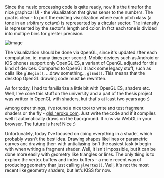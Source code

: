<!--
.. title: Week of Hustle - Day 4
.. slug: week-of-hustle-day-4
.. date: 2013-12-05 18:42:00+01:00
.. tags: harmoneye,week of hustle,jfdi
.. category: harmoneye
.. link: 
.. description: 
.. type: text
-->

Since the music processing code is quite ready, now it's the time for the nice graphical UI - the visualization that gives sense to the numbers. The goal is clear - to port the existing visualization where each pitch class (a tone in an arbitrary octave) is represented by a circular sector. The intensity is represented by the sector's length and color. In fact each tone is divided into multiple bins for greater precision.

<!-- TEASER_END -->

<img alt="image" src="http://media.tumblr.com/9118d2c603047808dc31a4bc4870b795/tumblr_inline_mxcwv4t26S1s2upa7.png" />

The visualization should be done via OpenGL, since it's updated after each computation, ie. many times per second. Mobile devices such as Android or iOS phones support only OpenGL ES, a variant of OpenGL adjusted for this kind of devices. Compared to OpenGL it lack some legacy stuff, such as calls like `glBegin()`, ...draw something.., `glEnd()`. This means that the desktop OpenGL drawing code must be rewritten.

As for today, I had to familiarize a little bit with OpenGL ES, shaders etc. Well, I've done this stuff on the university and a part of the thesis project was written in OpenGL with shaders, but that's at least two years ago :)

Among other things, I've found a nice tool to write and test fragment shaders on the fly - <a href="http://glsl.heroku.com/">glsl.heroku.com</a>. Just write the code and if it compiles well it automatically draws on the background. It runs via WebGL in your browser. The future is here! Nice :)

Unfortunately, today I've focused on doing everything in a shader, which probably wasn't the best idea. Drawing shapes like lines or parametric curves and drawing them with antialiasing isn't the easiest task to begin with when writing a fragment shader. Well, it isn't impossible, but it can be done more easily with geometry like triangles or lines. The only thing is to explore the vertex buffers and index buffers - a more recent way of producing geometry than just calling `glVertex()`. Well, it's not the most recent like geometry shaders, but let's KISS for now.